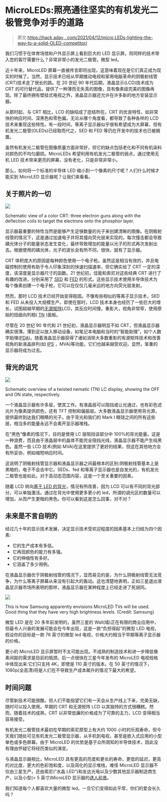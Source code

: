 # MicroLEDs:照亮通往坚实的有机发光二极管竞争对手的道路

> 原文:[https://hack aday . com/2021/04/12/micro LEDs-lighting-the-way-to-a-solid-OLED-competitor/](https://hackaday.com/2021/04/12/microleds-lighting-the-way-to-a-solid-oled-competitor/)

我们习惯于在体育场馆和户外显示屏上看到巨大的 LED 显示屏。将同样的技术带入您的客厅需要什么？非常非常小的发光二极管。微型 led。

近十年来，MicroLED 屏幕一直被传言即将出现，这意味着现在是它们真正成为现实的时候了。当然，显示技术已经从早期推动电视和家用电脑革命的阴极射线管(CRT)技术走了很长的路。在 20 世纪 90 年代后期，液晶显示(LCD)技术成为 CRT 的可行替代品，提供了一种薄而无失真的图像，具有像素级完美的图像再现。除了最终拥有壁挂式电视之外，液晶显示器还允许在许多新的地方安装显示器。

从那时起，与 CRT 相比，LCD 的缺陷成了症结所在。CRT 的优良特性，如非常快的响应时间、深黑色和零色偏，无论从哪个角度看，都导致了各种各样的 LCD 技术来重现这些特性。有一段时间，等离子显示器似乎很有希望成为大屏幕，但有机发光二极管(OLEDs)已经取而代之，SED 和 FED 等仍在开发中的技术也已被搁置。

虽然有机发光二极管在图像质量方面非常好，但它的缺点包括老化和不同有机染料对颜色的不均匀磨损。MicroLEDs 希望利用有机发光二极管的弱点，通过使用无机 LED 技术带来更亮的屏幕，没有老化，只是非常非常小。

那么，如何将一个标准的半导体 LED 缩小到一个像素的尺寸呢？人们什么时候才能买到 MicroLED 显示器呢？让我们来看看。

## 关于照片的一切

[![](../Images/c24f9e101bcfb35fe9dd9659bc21133d.png)](https://hackaday.com/wp-content/uploads/2021/03/CRT_color_enhanced.png)

Schematic view of a color CRT: three electron guns along with the deflection coils to target the electrons onto the phosphor layer.

显示器最重要的特性当然是能够产生足够数量的光子来创建清晰的图像。在阴极射线管的情况下，这是通过加速电子并将其撞向荧光层来实现的。每次撞击都会导致磷光体分子的能量状态发生变化，最终导致增加的能量以光子的形式再次发射出去。根据使用的磷光体，光子的波长会有所不同，很快，就有了显示器。

CRT 体积庞大的原因是每种颜色使用一个电子枪。虽然这是相当有效的，并且电磁控制的使用有助于令人印象深刻的快速扫描速率，但它确实给了 CRT 一定的深度，该深度是显示器尺寸的函数。21 世纪初，佳能和索尼对这些经典 CRT 进行了有趣的改进，分别采用了 [SED](https://en.wikipedia.org/wiki/Surface-conduction_electron-emitter_display) 和 [FED](https://en.wikipedia.org/wiki/Field-emission_display) 的形式。这些显示技术使用半导体技术为每个像素创建一个电子枪，它可以在仅仅几毫米远的地方向荧光层发射。

然而，那时 LCD 技术已经开始变得稳固。不像有些相似的等离子显示技术，SED 和 FED 从未投入大规模生产。即使在那时，LCD 技术本身也经历了一些巨大的增长，试图超越早期的[无源矩阵](https://en.wikipedia.org/wiki/Passive_matrix_addressing)LCD，其反应时间慢，重影大，视角非常窄，使用原始的扭曲向列相( [TN](https://en.wikipedia.org/wiki/Twisted_nematic_field_effect) )面板。

尽管在 20 世纪 90 年代和 21 世纪初，液晶显示器明显不如 CRT，但液晶显示器确实很薄。薄到足以放入移动设备，如笔记本电脑和当时的“智能助理”，如个人数字助理([PDA](https://en.wikipedia.org/wiki/Personal_digital_assistant))。随着液晶显示器获得了诸如消除大多数重影的有源矩阵技术和改善视角的新液晶排列(如 [IPS](https://en.wikipedia.org/wiki/IPS_panel) ，MVA)等功能，它们也越来越受欢迎。显然，笨重的显示器将成为过去。

## 背光的诅咒

[![](../Images/063216a790a2ad2b5e3fb1f224bb91d5.png)](https://hackaday.com/wp-content/uploads/2021/03/TN-LCD-schematic-MS-208kB.png)

Schematic overview of a twisted nematic (TN) LC display, showing the OFF and ON state, respectively.

一个液晶显示器有许多层，使其工作。有液晶层可以阻挡或让光通过，也有彩色滤光片为像素提供颜色，还有 TFT 控制和偏振层。大多数液晶显示器使用背光源，提供最终到达我们眼睛的光子。由于背光和我们的 Mark I 眼球之间的所有这些层，相当多的能量永远不会离开显示器堆栈。

在“黑色”像素的情况下，目的是使用 LC 层阻挡该部分中 100%的背光能量。这是一种浪费，而且由于液晶层中的晶体不能完全阻挡光线，液晶显示器不能产生纯黑色。虽然一些 LCD 技术(例如 MVA)在这里提供了更好的结果，但这在其他地方会有所妥协，例如缩短响应时间。

这说明了阴极射线管显示器和液晶显示器之间最根本的区别:阴极射线管基本上是黑暗的，电子不会击中它。SEDs、fed 和等离子显示器也是自发光的，有机发光二极管也是如此。对于高动态范围内容，这是一个至关重要的因素。

随着 LCD 转向[基于 LED 的背光](https://en.wikipedia.org/wiki/LED-backlit_LCD)，情况有所改善，因为 LCD 可以有不同的背光部分，可以单独激活。通过在背光中使用更多更小的 led，所谓的调光区的数量可以增加，从而产生更暗的黑色。你可以看到这是怎么回事，对不对？

## 未来是不言自明的

经过几十年的显示技术发展，决定显示技术受欢迎程度的因素基本上归结为四个因素:

*   它的生产成本有多低。
*   它再现颜色的能力有多强。
*   它的伸缩性有多好。
*   它涵盖了多少用例。

在液晶显示器优于阴极射线管的情况下，显而易见的是，为什么阴极射线管无法竞争，为什么等离子屏幕从来没有引起大的轰动。这也清楚地表明，正如三星退出液晶显示器市场所表明的那样，液晶显示器在某种程度上已经走进了死胡同。

[![](../Images/84a035a5ee11595459f626ac55536cd0.png)](https://hackaday.com/wp-content/uploads/2021/03/MICRO-LED_Lifestyle-2.jpg)

This is how Samsung apparently envisions MicroLED TVs will be used. Good thing that they have very high brightness levels. (Credit: Samsung)

微型 LED 是在 20 多年前发明的，虽然三星的 Wall(墙)正在有限的商业应用中，但最令人兴奋的发展可能会在今年出现，这是一款“负担得起”的微型 LED 电视，假设你的目标是一款 76 英寸的微型 led 电视，价格大约相当于早期等离子显示器的价格。

更小的 MicroLED 显示屏暂时不太可能出现。不成熟的制造技术和进一步降低像素间距的需求是目前的瓶颈。后一点很快在三星今年发布的 MicroLED 电视规格中体现出来:它们只支持 4K，即使是 110 英寸的版本。在 50 英寸的情况下，1080p(全高清)将是人们在不导致生产成本飙升的情况下最大的希望。

## 时间问题

尽管新技术可能很酷，但人们不能指望它们有一天会从生产线上下来，完美无缺，随时可以投入使用。早期的 CRT 和无源矩阵 LCD 以其独特的方式很糟糕。然而，随着技术的成熟，CRT 以非常低廉的价格成为了可靠的主力，LCD 变得相当容易接受。

有机发光二极管技术最初在早期的索尼原型上有大约 1000 小时的乐观寿命，但今天我们随处可见有机发光二极管显示器，从手机到电视，甚至是嵌入式应用的小型单色或多色屏幕。由于 MicroLED 的优势是基于众所周知的半导体技术，因此没有理由怀疑它将经历类似的演变。

与液晶显示器相比，MicroLED 具有更高的亮度和更长的寿命，更低的延迟，更高的对比度，更大的色彩饱和度，以及简化的显示堆栈，难怪 MicroLED 显示器不仅由三星生产，还由索尼(“水晶 LED”)和友达光电以及少数其他显示器制造商生产，以及小型(< 5 英寸)MicroLED 显示器的[诱人前景](https://www.anandtech.com/show/15174/japan-display-develops-16inch-micro-led-display-module-265-ppi-3000-nits)。

我们知道每个人都喜欢大量的微型 led。一旦它们变得如此平常，你们的爱会长久吗？